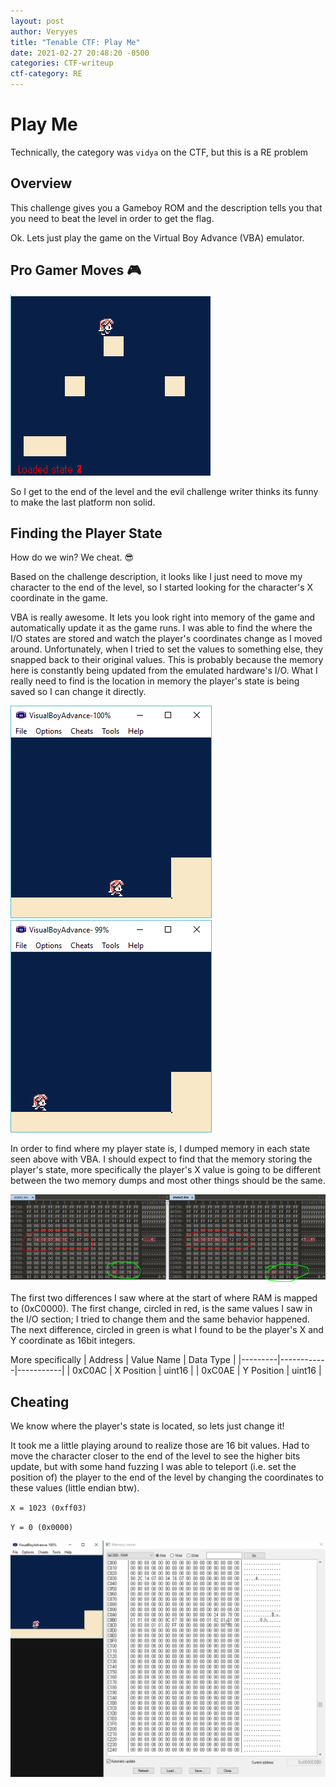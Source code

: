 ```yaml
---
layout: post
author: Veryyes
title: "Tenable CTF: Play Me"
date: 2021-02-27 20:48:20 -0500
categories: CTF-writeup
ctf-category: RE
---
```


# Play Me
Technically, the category was `vidya` on the CTF, but this is a RE problem

## Overview
This challenge gives you a Gameboy ROM and the description tells you that you need to beat the level in order to get the flag.

Ok. Lets just play the game on the Virtual Boy Advance (VBA) emulator.

## Pro Gamer Moves 🎮
![Failing the Game](assets/tenable-2020/playme/play_me_fail.gif)

So I get to the end of the level and the evil challenge writer thinks its funny to make the last platform non solid.


## Finding the Player State
How do we win? We cheat. 😎

Based on the challenge description, it looks like I just need to move my character to the end of the level, so I started looking for the character's X coordinate in the game.

VBA is really awesome. It lets you look right into memory of the game and automatically update it as the game runs. I was able to find the where the I/O states are stored and watch the player's coordinates change as I moved around. Unfortunately, when I tried to set the values to something else, they snapped back to their original values. This is probably because the memory here is constantly being updated from the emulated hardware's I/O. What I really need to find is the location in memory the player's state is being saved so I can change it directly.


![State 1](assets/tenable-2020/playme//playme_state1.png)
![State 2](assets/tenable-2020/playme//playme_state2.png)

In order to find where my player state is, I dumped memory in each state seen above with VBA. I should expect to find that the memory storing the player's state, more specifically the player's X value is going to be different between the two memory dumps and most other things should be the same.

![State Diff](assets/tenable-2020/playme//playme_state_diff.PNG)

The first two differences I saw where at the start of where RAM is mapped to (0xC0000). The first change, circled in red, is the same values I saw in the I/O section; I tried to change them and the same behavior happened. The next difference, circled in green is what I found to be the player's X and Y coordinate as 16bit integers.

More specifically
| Address | Value Name | Data Type |
|---------|------------|-----------|
| 0xC0AC | X Position | uint16 |
| 0xC0AE | Y Position | uint16 |

## Cheating
We know where the player's state is located, so lets just change it!

It took me a little playing around to realize those are 16 bit values. Had to move the character closer to the end of the level to see the higher bits update, but with some hand fuzzing I was able to teleport (i.e. set the position of) the player to the end of the level by changing the coordinates to these values (little endian btw).

`X = 1023 (0xff03) `

`Y = 0 (0x0000)`

![Winning the Flag](assets/tenable-2020/playme//play_me_flag.gif)